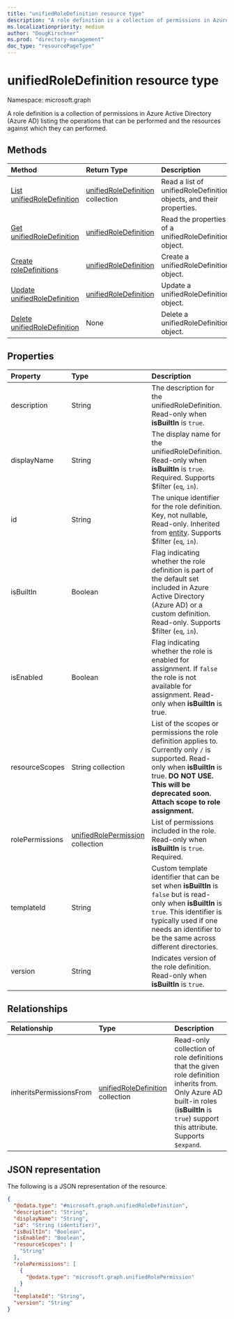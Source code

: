 ```yaml
---
title: "unifiedRoleDefinition resource type"
description: "A role definition is a collection of permissions in Azure Active Directory (Azure AD)."
ms.localizationpriority: medium
author: "DougKirschner"
ms.prod: "directory-management"
doc_type: "resourcePageType"
---
```


# unifiedRoleDefinition resource type

Namespace: microsoft.graph

A role definition is a collection of permissions in Azure Active Directory (Azure AD) listing the operations that can be performed and the resources against which they can performed.

## Methods

| Method       | Return Type | Description |
|:-------------|:------------|:------------|
| [List unifiedRoleDefinition](../api/rbacapplication-list-roledefinitions.md) | [unifiedRoleDefinition](unifiedroledefinition.md) collection | Read a list of unifiedRoleDefinition objects, and their properties. |
| [Get unifiedRoleDefinition](../api/unifiedroledefinition-get.md) | [unifiedRoleDefinition](unifiedroledefinition.md) | Read the properties of a unifiedRoleDefinition object. |
| [Create roleDefinitions](../api/rbacapplication-post-roledefinitions.md) | [unifiedRoleDefinition](unifiedroledefinition.md) | Create a unifiedRoleDefinition object. |
| [Update unifiedRoleDefinition](../api/unifiedroledefinition-update.md) | [unifiedRoleDefinition](unifiedroledefinition.md) | Update a unifiedRoleDefinition object. |
| [Delete unifiedRoleDefinition](../api/unifiedroledefinition-delete.md) | None | Delete a unifiedRoleDefinition object. |

## Properties

| Property     | Type        | Description |
|:-------------|:------------|:------------|
|description|String| The description for the unifiedRoleDefinition. Read-only when **isBuiltIn** is `true`. |
|displayName|String| The display name for the unifiedRoleDefinition. Read-only when **isBuiltIn** is `true`. Required.  Supports $filter (`eq`, `in`).|
|id|String| The unique identifier for the role definition. Key, not nullable, Read-only. Inherited from [entity](../resources/entity.md). Supports $filter (`eq`, `in`). |
|isBuiltIn|Boolean| Flag indicating whether the role definition is part of the default set included in Azure Active Directory (Azure AD) or a custom definition. Read-only. Supports $filter (`eq`, `in`). |
|isEnabled|Boolean| Flag indicating whether the role is enabled for assignment. If `false` the role is not available for assignment. Read-only when **isBuiltIn** is true. |
|resourceScopes|String collection| List of the scopes or permissions the role definition applies to. Currently only `/` is supported. Read-only when **isBuiltIn** is true. **DO NOT USE. This will be deprecated soon. Attach scope to role assignment.** | 
|rolePermissions|[unifiedRolePermission](unifiedrolepermission.md) collection| List of permissions included in the role. Read-only when **isBuiltIn** is `true`. Required. |
|templateId|String| Custom template identifier that can be set when **isBuiltIn** is `false` but is read-only when **isBuiltIn** is `true`. This identifier is typically used if one needs an identifier to be the same across different directories. |
|version|String| Indicates version of the role definition. Read-only when **isBuiltIn** is `true`.|

## Relationships

| Relationship | Type        | Description |
|:-------------|:------------|:------------|
|inheritsPermissionsFrom| [unifiedRoleDefinition](unifiedroledefinition.md) collection| Read-only collection of role definitions that the given role definition inherits from. Only Azure AD built-in roles (**isBuiltIn** is `true`) support this attribute. Supports `$expand`. |

## JSON representation

The following is a JSON representation of the resource.

<!-- {
  "blockType": "resource",
  "keyProperty": "id",
  "@odata.type": "microsoft.graph.unifiedRoleDefinition",
  "openType": false
}
-->

```json
{
  "@odata.type": "#microsoft.graph.unifiedRoleDefinition",
  "description": "String",
  "displayName": "String",
  "id": "String (identifier)",
  "isBuiltIn": "Boolean",
  "isEnabled": "Boolean",
  "resourceScopes": [
    "String"
  ],
  "rolePermissions": [
    {
      "@odata.type": "microsoft.graph.unifiedRolePermission"
    }
  ],
  "templateId": "String",
  "version": "String"
}
```

<!-- uuid: 16cd6b66-4b1a-43a1-adaf-3a886856ed98
2019-02-04 14:57:30 UTC -->
<!-- {
  "type": "#page.annotation",
  "description": "unifiedRoleDefinition resource",
  "keywords": "",
  "section": "documentation",
  "tocPath": ""
}-->

